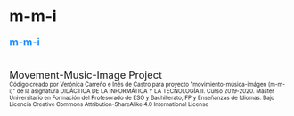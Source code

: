 # m-m-i
<font size="4">
  <p style="color:DodgerBlue;">
<b>m-m-i</b>
 </p>
<br> 
Movement-Music-Image Project
<br>
  <font size="1">
Código creado por Verónica Carreño e Inés de Castro para proyecto "movimiento-música-imágen (m-m-i)"
de la asignatura DIDÁCTICA DE LA INFORMÁTICA Y LA TECNOLOGÍA II. Curso 2019-2020.
Máster Universitario en Formación del Profesorado de ESO y Bachillerato, FP y Enseñanzas de Idiomas.
Bajo Licencia Creative Commons Attribution-ShareAlike 4.0 International License 

